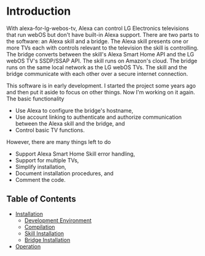# Introduction

With alexa-for-lg-webos-tv, Alexa can control LG Electronics televisions that run webOS but don't have built-in Alexa support. There are two parts to the software: an Alexa skill and a bridge. The Alexa skill presents one or more TVs each with controls relevant to the television the skill is controlling. The bridge converts between the skill's Alexa Smart Home API and the LG webOS TV's SSDP/SSAP API. The skill runs on Amazon's cloud. The bridge runs on the same local network as the LG webOS TVs. The skill and the bridge communicate with each other over a secure internet connection.

This software is in early development. I started the project some years ago and then put it aside to focus on other things. Now I'm working on it again. The basic functionality

- Use Alexa to configure the bridge's hostname,
- Use account linking to authenticate and authorize communication between the Alexa skill and the bridge, and
- Control basic TV functions.

However, there are many things left to do

- Support Alexa Smart Home Skill error handling,
- Support for multiple TVs,
- Simplify installation,
- Document installation procedures, and
- Comment the code.

## Table of Contents

- [Installation](./doc/installation.md#installation)
  - [Development Environment](./doc/installation.md#development-environment)
  - [Compilation](./doc/installation.md#compilation)
  - [Skill Installation](./doc/installation.md#skill-installation)
  - [Bridge Installation](./doc/installation.md#bridge-installation)
- [Operation](./doc/operation.md#operation)

